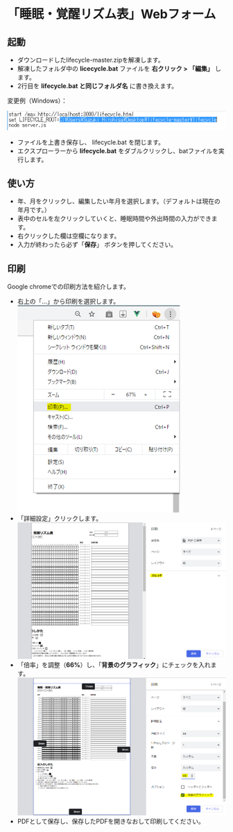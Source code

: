 # 「睡眠・覚醒リズム表」Webフォーム

## 起動

* ダウンロードしたlifecycle-master.zipを解凍します。
* 解凍したフォルダ中の **licecycle.bat** ファイルを **右クリック > 「編集」** します。
* 2行目を **lifecycle.bat と同じフォルダ名** に書き換えます。

変更例（Windows）：

![](./img/c5.PNG)

* ファイルを上書き保存し、 lifecycle.bat を閉じます。
* エクスプローラーから **lifecycle.bat** をダブルクリックし、batファイルを実行します。

## 使い方
* 年、月をクリックし、編集したい年月を選択します。（デフォルトは現在の年月です。）
* 表中のセルを左クリックしていくと、睡眠時間や外出時間の入力ができます。
* 右クリックした欄は空欄になります。
* 入力が終わったら必ず「**保存**」 ボタンを押してください。

## 印刷
Google chromeでの印刷方法を紹介します。

* 右上の「…」から印刷を選択します。
![](./img/c1.PNG)
* 「詳細設定」クリックします。
![](./img/c2.PNG)
* 「倍率」を調整（**66%**）し、「**背景のグラフィック**」にチェックを入れます。
![](./img/c3.PNG)
* PDFとして保存し、保存したPDFを開きなおして印刷してください。
